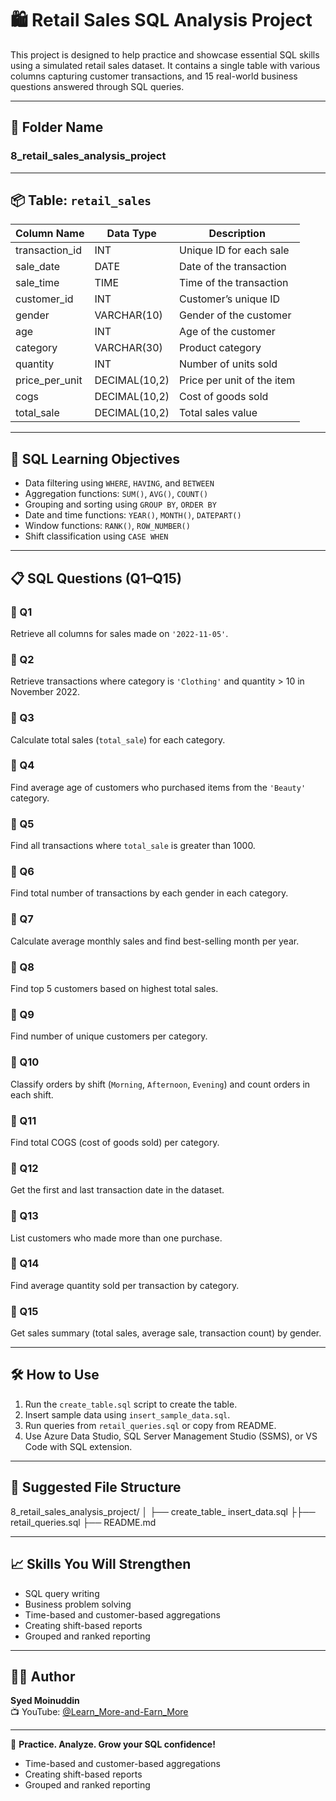 # 🛍️ Retail Sales SQL Analysis Project

This project is designed to help practice and showcase essential SQL skills using a simulated retail sales dataset. It contains a single table with various columns capturing customer transactions, and 15 real-world business questions answered through SQL queries.

---

## 📁 Folder Name

### 8_retail_sales_analysis_project

---

## 📦 Table: `retail_sales`

| Column Name     | Data Type      | Description                        |
|-----------------|----------------|------------------------------------|
| transaction_id  | INT            | Unique ID for each sale            |
| sale_date       | DATE           | Date of the transaction            |
| sale_time       | TIME           | Time of the transaction            |
| customer_id     | INT            | Customer’s unique ID               |
| gender          | VARCHAR(10)    | Gender of the customer             |
| age             | INT            | Age of the customer                |
| category        | VARCHAR(30)    | Product category                   |
| quantity        | INT            | Number of units sold               |
| price_per_unit  | DECIMAL(10,2)  | Price per unit of the item         |
| cogs            | DECIMAL(10,2)  | Cost of goods sold                 |
| total_sale      | DECIMAL(10,2)  | Total sales value                  |

---

## 🧠 SQL Learning Objectives

- Data filtering using `WHERE`, `HAVING`, and `BETWEEN`
- Aggregation functions: `SUM()`, `AVG()`, `COUNT()`
- Grouping and sorting using `GROUP BY`, `ORDER BY`
- Date and time functions: `YEAR()`, `MONTH()`, `DATEPART()`
- Window functions: `RANK()`, `ROW_NUMBER()`
- Shift classification using `CASE WHEN`

---

## 📋 SQL Questions (Q1–Q15)

### 🔹 Q1  

Retrieve all columns for sales made on `'2022-11-05'`.

### 🔹 Q2  

Retrieve transactions where category is `'Clothing'` and quantity > 10 in November 2022.

### 🔹 Q3  

Calculate total sales (`total_sale`) for each category.

### 🔹 Q4  

Find average age of customers who purchased items from the `'Beauty'` category.

### 🔹 Q5  

Find all transactions where `total_sale` is greater than 1000.

### 🔹 Q6  

Find total number of transactions by each gender in each category.

### 🔹 Q7  

Calculate average monthly sales and find best-selling month per year.

### 🔹 Q8  

Find top 5 customers based on highest total sales.

### 🔹 Q9  

Find number of unique customers per category.

### 🔹 Q10  

Classify orders by shift (`Morning`, `Afternoon`, `Evening`) and count orders in each shift.

### 🔹 Q11  

Find total COGS (cost of goods sold) per category.

### 🔹 Q12  

Get the first and last transaction date in the dataset.

### 🔹 Q13  

List customers who made more than one purchase.

### 🔹 Q14  

Find average quantity sold per transaction by category.

### 🔹 Q15  

Get sales summary (total sales, average sale, transaction count) by gender.

---

## 🛠️ How to Use

1. Run the `create_table.sql` script to create the table.
2. Insert sample data using `insert_sample_data.sql`.
3. Run queries from `retail_queries.sql` or copy from README.
4. Use Azure Data Studio, SQL Server Management Studio (SSMS), or VS Code with SQL extension.

---

## 📂 Suggested File Structure

8_retail_sales_analysis_project/
│
├── create_table_ insert_data.sql
├├── retail_queries.sql
├── README.md

---

## 📈 Skills You Will Strengthen

- SQL query writing
- Business problem solving
- Time-based and customer-based aggregations
- Creating shift-based reports
- Grouped and ranked reporting

---

## 👨‍💻 Author

**Syed Moinuddin**  
📺 YouTube: [@Learn_More-and-Earn_More](https://youtube.com/@learn_more-and-earn_more-syed)

---

🎯 **Practice. Analyze. Grow your SQL confidence!**

- Time-based and customer-based aggregations
- Creating shift-based reports
- Grouped and ranked reporting
